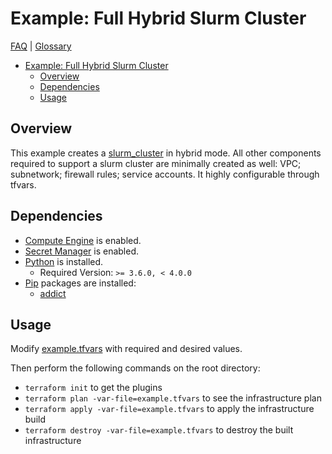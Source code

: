 # Example: Full Hybrid Slurm Cluster

[FAQ](../../../../../docs/faq.md) | [Glossary](../../../../../docs/glossary.md)

<!-- mdformat-toc start --slug=github --no-anchors --maxlevel=6 --minlevel=1 -->

- [Example: Full Hybrid Slurm Cluster](#example-full-hybrid-slurm-cluster)
  - [Overview](#overview)
  - [Dependencies](#dependencies)
  - [Usage](#usage)

<!-- mdformat-toc end -->

## Overview

This example creates a
[slurm_cluster](../../../../modules/slurm_cluster/README.md) in hybrid mode. All
other components required to support a slurm cluster are minimally created as
well: VPC; subnetwork; firewall rules; service accounts. It highly configurable
through tfvars.

## Dependencies

- [Compute Engine](../../../../../docs/glossary.md#compute-engine) is enabled.
- [Secret Manager](../../../../../docs/glossary.md#secret-manager) is enabled.
- [Python](../../../../../docs/glossary.md#python) is installed.
  - Required Version: `>= 3.6.0, < 4.0.0`
- [Pip](../../../../../docs/glossary.md#pip) packages are installed:
  - [addict](https://pypi.org/project/addict/)

## Usage

Modify [example.tfvars](./example.tfvars) with required and desired values.

Then perform the following commands on the root directory:

- `terraform init` to get the plugins
- `terraform plan -var-file=example.tfvars` to see the infrastructure plan
- `terraform apply -var-file=example.tfvars` to apply the infrastructure build
- `terraform destroy -var-file=example.tfvars` to destroy the built
  infrastructure
